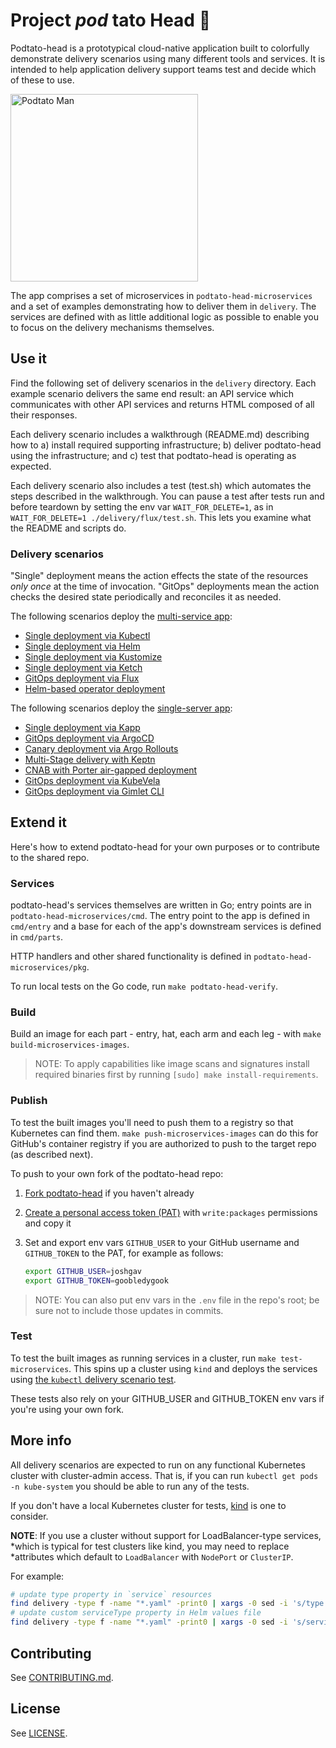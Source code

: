 # Project _pod_ tato Head 🥔


Podtato-head is a prototypical cloud-native application built to colorfully
demonstrate delivery scenarios using many different tools and services. It is
intended to help application delivery support teams test and decide which
of these to use.

<img src="podtato-head-microservices/pkg/assets/images/podtato-head.png" alt="Podtato Man" width="300" style="vertical-align: text-top;" />

The app comprises a set of microservices in `podtato-head-microservices` and a set of examples
demonstrating how to deliver them in `delivery`. The services are defined with
as little additional logic as possible to enable you to focus on the delivery
mechanisms themselves.

## Use it

Find the following set of delivery scenarios in the `delivery` directory.  Each
example scenario delivers the same end result: an API service which communicates
with other API services and returns HTML composed of all their responses.

Each delivery scenario includes a walkthrough (README.md) describing how to a)
install required supporting infrastructure; b) deliver podtato-head using the
infrastructure; and c) test that podtato-head is operating as expected.

Each delivery scenario also includes a test (test.sh) which automates the steps
described in the walkthrough. You can pause a test after tests run and before
teardown by setting the env var `WAIT_FOR_DELETE=1`, as in `WAIT_FOR_DELETE=1
./delivery/flux/test.sh`. This lets you examine what the README and scripts do.

### Delivery scenarios

"Single" deployment means the action effects the state of the resources _only
once_ at the time of invocation. "GitOps" deployments mean the action checks the
desired state periodically and reconciles it as needed.

The following scenarios deploy the [multi-service app](./podtato-head-microservices/):

* [Single deployment via Kubectl](/delivery/kubectl/README.md)
* [Single deployment via Helm](/delivery/chart/README.md)
* [Single deployment via Kustomize](/delivery/kustomize/README.md)
* [Single deployment via Ketch](/delivery/ketch/README.md)
* [GitOps deployment via Flux](/delivery/flux/README.md)
* [Helm-based operator deployment](/delivery/podtato-operator/README.md)

The following scenarios deploy the [single-server app](./podtato-head-server/):

* [Single deployment via Kapp](/delivery/kapp/README.md)
* [GitOps deployment via ArgoCD](/delivery/ArgoCD/README.md)
* [Canary deployment via Argo Rollouts](/delivery/rollout/README.md)
* [Multi-Stage delivery with Keptn](/delivery/keptn/README.md)
* [CNAB with Porter air-gapped deployment](/delivery/CNABwithPorter/README.md)
* [GitOps deployment via KubeVela](/delivery/KubeVela/README.md)
* [GitOps deployment via Gimlet CLI](/delivery/gimlet/README.md)

## Extend it

Here's how to extend podtato-head for your own purposes or to contribute to the
shared repo.

### Services

podtato-head's services themselves are written in Go; entry points are in
`podtato-head-microservices/cmd`. The entry point to the app is defined in `cmd/entry` and a
base for each of the app's downstream services is defined in `cmd/parts`.

HTTP handlers and other shared functionality is defined in `podtato-head-microservices/pkg`.

To run local tests on the Go code, run `make podtato-head-verify`.

### Build

Build an image for each part - entry, hat, each arm and each leg - with `make
build-microservices-images`.

> NOTE: To apply capabilities like image scans and signatures install required
  binaries first by running `[sudo] make install-requirements`.

### Publish

To test the built images you'll need to push them to a registry so that
Kubernetes can find them. `make push-microservices-images` can do this for
GitHub's container registry if you are authorized to push to the target repo (as
described next).

To push to your own fork of the podtato-head repo: 

1. [Fork podtato-head](https://github.com/podtato-head/podtato-head/fork) if you haven't already
1. [Create a personal access token (PAT)](https://github.com/settings/tokens/new) 
   with `write:packages` permissions and copy it
1. Set and export env vars `GITHUB_USER` to your GitHub username and `GITHUB_TOKEN` to the
   PAT, for example as follows:
   
   ```bash
   export GITHUB_USER=joshgav
   export GITHUB_TOKEN=goobledygook
   ```

> NOTE: You can also put env vars in the `.env` file in the repo's root; be sure
  not to include those updates in commits.

### Test

To test the built images as running services in a cluster, run `make
test-microservices`. This spins up a cluster using `kind` and deploys the services
using [the `kubectl` delivery scenario test](delivery/kubectl/test.sh).

These tests also rely on your GITHUB_USER and GITHUB_TOKEN env vars if
you're using your own fork.

## More info

All delivery scenarios are expected to run on any functional Kubernetes cluster
with cluster-admin access. That is, if you can run `kubectl get pods -n
kube-system` you should be able to run any of the tests.

If you don't have a local Kubernetes cluster for tests,
[kind](https://kind.sigs.k8s.io/) is one to consider.

**NOTE**: If you use a cluster without support for LoadBalancer-type services,
*which is typical for test clusters like kind, you may need to replace
*attributes which default to `LoadBalancer` with `NodePort` or `ClusterIP`.

For example:

```bash
# update type property in `service` resources
find delivery -type f -name "*.yaml" -print0 | xargs -0 sed -i 's/type: LoadBalancer/type: NodePort/g'
# update custom serviceType property in Helm values file
find delivery -type f -name "*.yaml" -print0 | xargs -0 sed -i 's/serviceType: LoadBalancer/serviceType: NodePort/g'
```

## Contributing

See [CONTRIBUTING.md](CONTRIBUTING.md).

## License

See [LICENSE](LICENSE).
